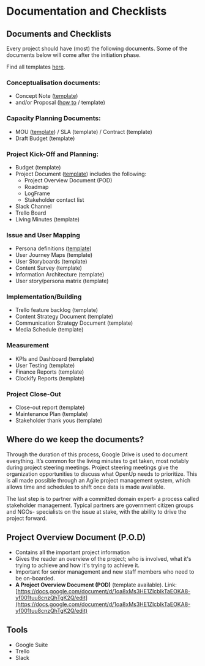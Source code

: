 # Documentation and Checklists

## Documents and Checklists

Every project should have \(most\) the following documents. Some of the documents below will come after the initiation phase.

Find all templates [here](https://drive.google.com/drive/folders/1IIx_uEQZRn_W3bx9Ax1h_5-PU2TWUSQx).

### Conceptualisation documents:

* Concept Note \([template](https://docs.google.com/document/u/0/?ftv=1&folder=16iUU-4IjDorE_YB2c-wYNurnLINxkmxd&tgif=d)\) 
* and/or Proposal \([how to](https://docs.google.com/document/d/1M4PvAaQYEKCQ-tX67pnkZeMkdPgNCUY4HH8CHZygZUA/edit#) / template\)

### Capacity Planning Documents:

* MOU \([template](https://docs.google.com/document/d/1EqLR3jysI5ORx8SKJhoP3WpKAsNYlu7IDMb5lcU0lJQ/edit?usp=sharing)\) / SLA \(template\) / Contract \(template\)
* Draft Budget \(template\)

### Project Kick-Off and Planning:

* Budget \(template\)
* Project Document \([template](https://docs.google.com/spreadsheets/d/12i7esEb6RpQLFOYvZlWut4MipgytYWzB6R_9ImAakQo/edit?usp=sharing)\) includes the following:
  * Project Overview Document \(POD\)
  * Roadmap
  * LogFrame
  * Stakeholder contact list
* Slack Channel
* Trello Board
* Living Minutes \(template\)

### Issue and User Mapping

* Persona definitions \([template](https://docs.google.com/document/d/1tO_1ayW-YleoBltjuLF0x0zF_ZgXDe0VEn8KuIdGOVo/edit?usp=sharing)\)
* User Journey Maps \(template\)
* User Storyboards \(template\)
* Content Survey \(template\)
* Information Architecture \(template\)
* User story/persona matrix \(template\)

### Implementation/Building

* Trello feature backlog \(template\)
* Content Strategy Document \(template\)
* Communication Strategy Document \(template\)
* Media Schedule \(template\)

### Measurement

* KPIs and Dashboard \(template\)
* User Testing \(template\)
* Finance Reports \(template\)
* Clockify Reports \(template\)

### Project Close-Out

* Close-out report \(template\)
* Maintenance Plan \(template\)
* Stakeholder thank yous \(template\)

## Where do we keep the documents?

Through the duration of this process, Google Drive is used to document everything. It’s common for the living minutes to get taken, most notably during project steering meetings. Project steering meetings give the organization opportunities to discuss what OpenUp needs to prioritize. This is all made possible through an Agile project management system, which allows time and schedules to shift once data is made available. 

The last step is to partner with a committed domain expert- a process called stakeholder management. Typical partners are government citizen groups and NGOs- specialists on the issue at stake, with the ability to drive the project forward. 

## Project Overview Document \(P.O.D\)

* Contains all the important project information 
* Gives the reader an overview of the project; who is involved, what it's trying to achieve and how it's trying to achieve it. 
* Important for senior management and new staff members who need to be on-boarded. 
* **A Project Overview Document \(POD\)** \(template available\). Link: [https://docs.google.com/document/d/1oa8xMs3HE1ZlcblkTaEOKA8-yf001tuu8cnzQhTgK2Q/edit](https://docs.google.com/document/d/1oa8xMs3HE1ZlcblkTaEOKA8-yf001tuu8cnzQhTgK2Q/edit)

## Tools

* Google Suite
* Trello
* Slack


